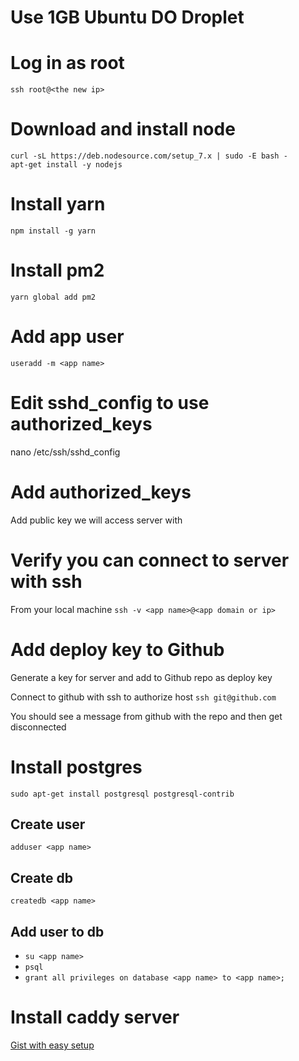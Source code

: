 # Use 1GB Ubuntu DO Droplet

# Log in as root
`ssh root@<the new ip>`

# Download and install node
```
curl -sL https://deb.nodesource.com/setup_7.x | sudo -E bash -
apt-get install -y nodejs
```

# Install yarn
`npm install -g yarn`

# Install pm2
`yarn global add pm2`

# Add app user
`useradd -m <app name>`

# Edit sshd_config to use authorized_keys
nano /etc/ssh/sshd_config

# Add authorized_keys
Add public key we will access server with

# Verify you can connect to server with ssh
From your local machine
`ssh -v <app name>@<app domain or ip>`

# Add deploy key to Github
Generate a key for server and add to Github repo as deploy key

Connect to github with ssh to authorize host
`ssh git@github.com`

You should see a message from github with the repo and then get disconnected

# Install postgres
`sudo apt-get install postgresql postgresql-contrib`

## Create user
`adduser <app name>`

## Create db
`createdb <app name>`

## Add user to db
- `su <app name>`
- `psql`
- `grant all privileges on database <app name> to <app name>;`

# Install caddy server
[Gist with easy setup](https://gist.github.com/Jamesits/2a1e2677ddba31fae62d022ef8aa54dc)
